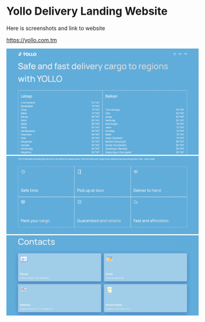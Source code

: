 # Yollo Delivery Landing Website

Here is screenshots and link to website

<https://yollo.com.tm>

![screeenshot 1](public/images/ss1.png)
![screeenshot 2](public/images/ss2.png)
![screeenshot 3](public/images/ss3.png)